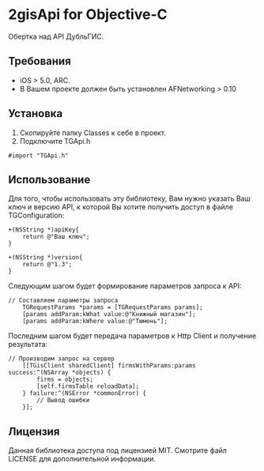 2gisApi for Objective-C
===========
Обертка над API ДубльГИС.

## Требования
- iOS > 5.0, ARC.
- В Вашем проекте должен быть установлен AFNetworking > 0.10

## Установка

1. Скопируйте папку Classes к себе в проект.
2. Подключите TGApi.h

```objc
#import "TGApi.h"
```

## Использование

Для того, чтобы использовать эту библиотеку, Вам нужно указать Ваш ключ и версию API, к которой Вы хотите получить доступ в файле TGConfiguration:

```objc
+(NSString *)apiKey{
    return @"Ваш ключ";
}

+(NSString *)version{
    return @"1.3";
}

```

Следующим шагом будет формирование параметров запроса к API:

```objc
// Составляем параметры запроса
    TGRequestParams *params = [TGRequestParams params];
    [params addParam:kWhat value:@"Книжный магазин"];
    [params addParam:kWhere value:@"Тюмень"];

```

Последним шагом будет передача параметров к Http Client и получение результата:

```objc
// Производим запрос на сервер
    [[TGisClient sharedClient] firmsWithParams:params success:^(NSArray *objects) {
        firms = objects;
        [self.firmsTable reloadData];
    } failure:^(NSError *commonError) {
        // Вывод ошибки
    }];

```

## Лицензия

Данная библиотека доступа под лицензией MIT. Смотрите файл LICENSE для дополнительной информации.
